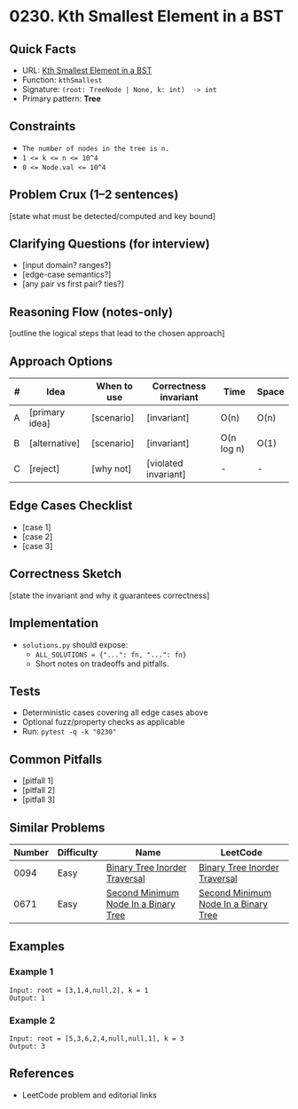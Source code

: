 # 0230. Kth Smallest Element in a BST

## Quick Facts

- URL: [Kth Smallest Element in a BST](https://leetcode.com/problems/kth-smallest-element-in-a-bst/)
- Function: `kthSmallest`
- Signature: `(root: TreeNode | None, k: int)  -> int`
- Primary pattern: **Tree**

## Constraints

- `The number of nodes in the tree is n.`
- `1 <= k <= n <= 10^4`
- `0 <= Node.val <= 10^4`

## Problem Crux (1–2 sentences)

[state what must be detected/computed and key bound]

## Clarifying Questions (for interview)

- [input domain? ranges?]
- [edge-case semantics?]
- [any pair vs first pair? ties?]

## Reasoning Flow (notes-only)

[outline the logical steps that lead to the chosen approach]

## Approach Options

| #   | Idea           | When to use | Correctness invariant | Time       | Space |
| --- | -------------- | ----------- | --------------------- | ---------- | ----- |
| A   | [primary idea] | [scenario]  | [invariant]           | O(n)       | O(n)  |
| B   | [alternative]  | [scenario]  | [invariant]           | O(n log n) | O(1)  |
| C   | [reject]       | [why not]   | [violated invariant]  | -          | -     |

## Edge Cases Checklist

- [case 1]
- [case 2]
- [case 3]

## Correctness Sketch

[state the invariant and why it guarantees correctness]

## Implementation

- `solutions.py` should expose:
    - `ALL_SOLUTIONS = {"...": fn, "...": fn}`
    - Short notes on tradeoffs and pitfalls.

## Tests

- Deterministic cases covering all edge cases above
- Optional fuzz/property checks as applicable
- Run: `pytest -q -k "0230"`

## Common Pitfalls

- [pitfall 1]
- [pitfall 2]
- [pitfall 3]

## Similar Problems

| Number | Difficulty | Name                                                                                           | LeetCode                                                                                                    |
| ------ | ---------- | ---------------------------------------------------------------------------------------------- | ----------------------------------------------------------------------------------------------------------- |
| 0094   | Easy       | [Binary Tree Inorder Traversal](../0094-binary-tree-inorder-traversal/readme.md)               | [Binary Tree Inorder Traversal](https://leetcode.com/problems/binary-tree-inorder-traversal/)               |
| 0671   | Easy       | [Second Minimum Node In a Binary Tree](../0671-second-minimum-node-in-a-binary-tree/readme.md) | [Second Minimum Node In a Binary Tree](https://leetcode.com/problems/second-minimum-node-in-a-binary-tree/) |

## Examples

### Example 1

```text
Input: root = [3,1,4,null,2], k = 1
Output: 1
```

### Example 2

```text
Input: root = [5,3,6,2,4,null,null,1], k = 3
Output: 3
```

## References

- LeetCode problem and editorial links
